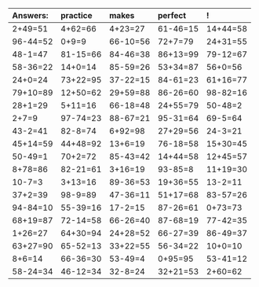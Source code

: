| Answers: | practice | makes | perfect | ! |
| :--- | :--- | :--- | :--- | :--- |
| 2+49=51 | 4+62=66 | 4+23=27 | 61-46=15 | 14+44=58 | 
| 96-44=52 | 0+9=9 | 66-10=56 | 72+7=79 | 24+31=55 | 
| 48-1=47 | 81-15=66 | 84-46=38 | 86+13=99 | 79-12=67 | 
| 58-36=22 | 14+0=14 | 85-59=26 | 53+34=87 | 56+0=56 | 
| 24+0=24 | 73+22=95 | 37-22=15 | 84-61=23 | 61+16=77 | 
| 79+10=89 | 12+50=62 | 29+59=88 | 86-26=60 | 98-82=16 | 
| 28+1=29 | 5+11=16 | 66-18=48 | 24+55=79 | 50-48=2 | 
| 2+7=9 | 97-74=23 | 88-67=21 | 95-31=64 | 69-5=64 | 
| 43-2=41 | 82-8=74 | 6+92=98 | 27+29=56 | 24-3=21 | 
| 45+14=59 | 44+48=92 | 13+6=19 | 76-18=58 | 15+30=45 | 
| 50-49=1 | 70+2=72 | 85-43=42 | 14+44=58 | 12+45=57 | 
| 8+78=86 | 82-21=61 | 3+16=19 | 93-85=8 | 11+19=30 | 
| 10-7=3 | 3+13=16 | 89-36=53 | 19+36=55 | 13-2=11 | 
| 37+2=39 | 98-9=89 | 47-36=11 | 51+17=68 | 83-57=26 | 
| 94-84=10 | 55-39=16 | 17-2=15 | 87-26=61 | 0+73=73 | 
| 68+19=87 | 72-14=58 | 66-26=40 | 87-68=19 | 77-42=35 | 
| 1+26=27 | 64+30=94 | 24+28=52 | 66-27=39 | 86-49=37 | 
| 63+27=90 | 65-52=13 | 33+22=55 | 56-34=22 | 10+0=10 | 
| 8+6=14 | 66-36=30 | 53-49=4 | 0+95=95 | 53-41=12 | 
| 58-24=34 | 46-12=34 | 32-8=24 | 32+21=53 | 2+60=62 | 
